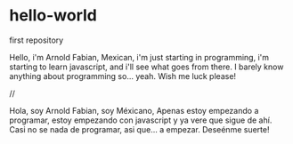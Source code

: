# hello-world
first repository

Hello, i'm Arnold Fabian, Mexican, i'm just starting in programming, i'm starting to learn javascript, and i'll see what goes from there.
I barely know anything about programming so... yeah. Wish me luck please!

//

Hola, soy Arnold Fabian, soy Méxicano, Apenas estoy empezando a programar, estoy empezando con javascript y ya vere que sigue de ahí.
Casi no se nada de programar, asi que... a empezar. Deseénme suerte!
